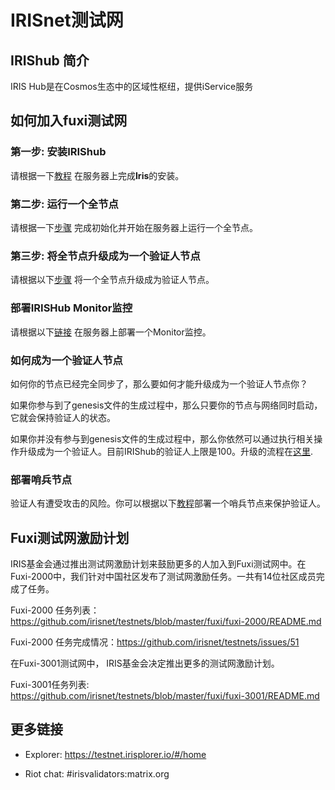 # IRISnet测试网

## IRIShub 简介

IRIS Hub是在Cosmos生态中的区域性枢纽，提供iService服务

## 如何加入fuxi测试网

### 第一步: 安装IRIShub

请根据一下[教程](Install-Iris.md) 在服务器上完成**Iris**的安装。

### 第二步: 运行一个全节点

请根据一下[步骤](Full-Node.md) 完成初始化并开始在服务器上运行一个全节点。


### 第三步: 将全节点升级成为一个验证人节点

请根据以下[步骤](Validator-Node.md) 将一个全节点升级成为验证人节点。

### 部署IRISHub Monitor监控

请根据以下[链接](../tools/Deploy-IRIS-Monitor.md) 在服务器上部署一个Monitor监控。


### 如何成为一个验证人节点

如何你的节点已经完全同步了，那么要如何才能升级成为一个验证人节点你？

如果你参与到了genesis文件的生成过程中，那么只要你的节点与网络同时启动，它就会保持验证人的状态。

如果你并没有参与到genesis文件的生成过程中，那么你依然可以通过执行相关操作升级成为一个验证人。目前IRIShub的验证人上限是100。升级的流程在[这里](Validator-Node.md).

### 部署哨兵节点

验证人有遭受攻击的风险。你可以根据以下[教程](../validators/Setup-Sentry-Node.md)部署一个哨兵节点来保护验证人。

## Fuxi测试网激励计划

IRIS基金会通过推出测试网激励计划来鼓励更多的人加入到Fuxi测试网中。在Fuxi-2000中，我们针对中国社区发布了测试网激励任务。一共有14位社区成员完成了任务。

Fuxi-2000 任务列表： https://github.com/irisnet/testnets/blob/master/fuxi/fuxi-2000/README.md

Fuxi-2000 任务完成情况：https://github.com/irisnet/testnets/issues/51

在Fuxi-3001测试网中， IRIS基金会决定推出更多的测试网激励计划。

Fuxi-3001任务列表: https://github.com/irisnet/testnets/blob/master/fuxi/fuxi-3001/README.md

##  更多链接


* Explorer: https://testnet.irisplorer.io/#/home

* Riot chat: #irisvalidators:matrix.org